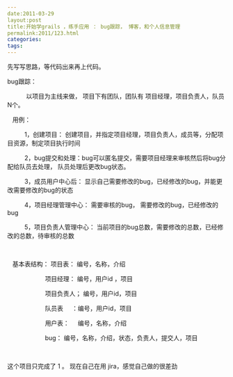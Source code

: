 ```yaml
---
date:2011-03-29
layout:post
title:开始学grails ，练手应用 ： bug跟踪， 博客，和个人信息管理
permalink:2011/123.html
categories:
tags:
---
```



<p>先写写思路，等代码出来再上代码。</p> <p>bug跟踪：</p> <p>&nbsp;&nbsp; &nbsp; &nbsp; &nbsp; &nbsp; 以项目为主线来做， 项目下有团队，团队有 项目经理，项目负责人，队员N个。</p> <p><span style="white-space: pre;"> </span>&nbsp;&nbsp;用例：</p> <p>&nbsp;&nbsp; &nbsp; &nbsp; &nbsp; &nbsp;1，创建项目： 创建项目，并指定项目经理，项目负责人，成员等，分配项目资源，制定项目执行时间</p> <p>&nbsp;&nbsp; &nbsp; &nbsp; &nbsp; &nbsp;2，bug提交和处理：bug可以匿名提交，需要项目经理来审核然后将bug分配给队员去处理， 队员处理后更改bug状态。</p> <p>&nbsp;&nbsp; &nbsp; &nbsp; &nbsp; &nbsp;3，成员用户中心后： 显示自己需要修改的bug，已经修改的bug，并能更改需要修改的bug的状态</p> <p>&nbsp;&nbsp; &nbsp; &nbsp; &nbsp; &nbsp;4，项目经理管理中心： 需要审核的bug， 需要修改的bug，已经修改的bug</p> <p>&nbsp;&nbsp; &nbsp; &nbsp; &nbsp; &nbsp;5，项目负责人管理中心： 当前项目的bug总数，需要修改的总数，已经修改的总数，待审核的总数</p> <p>&nbsp;</p> <p>&nbsp;&nbsp; 基本表结构： 项目表： 编号，名称，介绍</p> <p>&nbsp;&nbsp; &nbsp; &nbsp; &nbsp; &nbsp; &nbsp; &nbsp; &nbsp; &nbsp; &nbsp; &nbsp;项目经理： 编号，用户id ，项目</p> <p>&nbsp;&nbsp; &nbsp; &nbsp; &nbsp; &nbsp; &nbsp; &nbsp; &nbsp; &nbsp; &nbsp; &nbsp;项目负责人； 编号，用户id，项目</p> <p>&nbsp;&nbsp; &nbsp; &nbsp; &nbsp; &nbsp; &nbsp; &nbsp; &nbsp; &nbsp; &nbsp; &nbsp;队员表 &nbsp; &nbsp; ：编号，用户id，项目</p> <p>&nbsp;&nbsp; &nbsp; &nbsp; &nbsp; &nbsp; &nbsp; &nbsp; &nbsp; &nbsp; &nbsp; &nbsp;用户表： &nbsp; &nbsp; 编号，名称，介绍</p> <p>&nbsp;&nbsp; &nbsp; &nbsp; &nbsp; &nbsp; &nbsp; &nbsp; &nbsp; &nbsp; &nbsp; &nbsp;bug： 编号，名称，介绍，状态，负责人，提交人，项目</p> <p>&nbsp;</p> <p>这个项目只完成了 1 。 现在自己在用 jira，感觉自己做的很差劲</p>